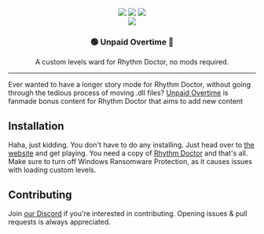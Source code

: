 <div align="center">
    <img src="https://img.shields.io/github/contributors/NoahTheNerd/unpaid-overtime"> <img src="https://img.shields.io/github/stars/noahthenerd/unpaid-overtime?style=plastic">
    <img src="https://img.shields.io/badge/PRs%3F-welcome-sgreen"><br/>
    <img src="./assets/images/loop.gif">
    <h3>🟢 Unpaid Overtime 🔴</h3>
    <p>A custom levels ward for Rhythm Doctor, no mods required.</p>
</div>
<hr>

Ever wanted to have a longer story mode for Rhythm Doctor, without going through the tedious process of moving .dll files? [Unpaid Overtime](https://NoahTheNerd.github.io/unpaid-overtime) is fanmade bonus content for Rhythm Doctor that aims to add new content

## Installation
Haha, just kidding. You don't have to do any installing. Just head over to [the website](https://NoahTheNerd.github.io/unpaid-overtime) and get playing. You need a copy of [Rhythm Doctor](https://rhythmdr.com) and that's all. Make sure to turn off Windows Ransomware Protection, as it causes issues with loading custom levels.

## Contributing
Join [our Discord](https://discord.gg/auk3KmbdXg) if you're interested in contributing. Opening issues & pull requests is always appreciated.

